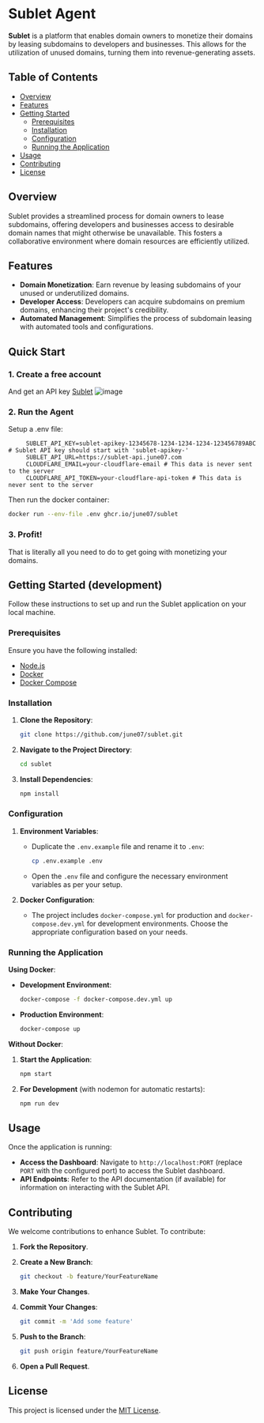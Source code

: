 # Sublet Agent

**Sublet** is a platform that enables domain owners to monetize their domains by leasing subdomains to developers and businesses. This allows for the utilization of unused domains, turning them into revenue-generating assets.

## Table of Contents

- [Overview](#overview)
- [Features](#features)
- [Getting Started](#getting-started)
  - [Prerequisites](#prerequisites)
  - [Installation](#installation)
  - [Configuration](#configuration)
  - [Running the Application](#running-the-application)
- [Usage](#usage)
- [Contributing](#contributing)
- [License](#license)

## Overview

Sublet provides a streamlined process for domain owners to lease subdomains, offering developers and businesses access to desirable domain names that might otherwise be unavailable. This fosters a collaborative environment where domain resources are efficiently utilized.

## Features

- **Domain Monetization**: Earn revenue by leasing subdomains of your unused or underutilized domains.
- **Developer Access**: Developers can acquire subdomains on premium domains, enhancing their project's credibility.
- **Automated Management**: Simplifies the process of subdomain leasing with automated tools and configurations.

## Quick Start

### 1. **Create a free account**
   And get an API key [Sublet](https://sublet.june07.com/)
   ![image](https://github.com/user-attachments/assets/8249caae-a1e7-402f-a848-74833df8dcb4)

### 2. **Run the Agent**
   Setup a .env file:
```
     SUBLET_API_KEY=sublet-apikey-12345678-1234-1234-1234-123456789ABC # Sublet API key should start with 'sublet-apikey-'
     SUBLET_API_URL=https://sublet-api.june07.com
     CLOUDFLARE_EMAIL=your-cloudflare-email # This data is never sent to the server
     CLOUDFLARE_API_TOKEN=your-cloudflare-api-token # This data is never sent to the server
```

Then run the docker container: 

```bash
docker run --env-file .env ghcr.io/june07/sublet
```
   
### 3. **Profit!** 
That is literally all you need to do to get going with monetizing your domains.



## Getting Started (development)

Follow these instructions to set up and run the Sublet application on your local machine.

### Prerequisites

Ensure you have the following installed:

- [Node.js](https://nodejs.org/en/download/)
- [Docker](https://www.docker.com/get-started)
- [Docker Compose](https://docs.docker.com/compose/install/)

### Installation

1. **Clone the Repository**:

   ```bash
   git clone https://github.com/june07/sublet.git
   ```

2. **Navigate to the Project Directory**:

   ```bash
   cd sublet
   ```

3. **Install Dependencies**:

   ```bash
   npm install
   ```

### Configuration

1. **Environment Variables**:

   - Duplicate the `.env.example` file and rename it to `.env`:

     ```bash
     cp .env.example .env
     ```

   - Open the `.env` file and configure the necessary environment variables as per your setup.

2. **Docker Configuration**:

   - The project includes `docker-compose.yml` for production and `docker-compose.dev.yml` for development environments. Choose the appropriate configuration based on your needs.

### Running the Application

**Using Docker**:

- **Development Environment**:

  ```bash
  docker-compose -f docker-compose.dev.yml up
  ```

- **Production Environment**:

  ```bash
  docker-compose up
  ```

**Without Docker**:

1. **Start the Application**:

   ```bash
   npm start
   ```

2. **For Development** (with nodemon for automatic restarts):

   ```bash
   npm run dev
   ```

## Usage

Once the application is running:

- **Access the Dashboard**: Navigate to `http://localhost:PORT` (replace `PORT` with the configured port) to access the Sublet dashboard.
- **API Endpoints**: Refer to the API documentation (if available) for information on interacting with the Sublet API.

## Contributing

We welcome contributions to enhance Sublet. To contribute:

1. **Fork the Repository**.
2. **Create a New Branch**:

   ```bash
   git checkout -b feature/YourFeatureName
   ```

3. **Make Your Changes**.
4. **Commit Your Changes**:

   ```bash
   git commit -m 'Add some feature'
   ```

5. **Push to the Branch**:

   ```bash
   git push origin feature/YourFeatureName
   ```

6. **Open a Pull Request**.

## License

This project is licensed under the [MIT License](LICENSE).
